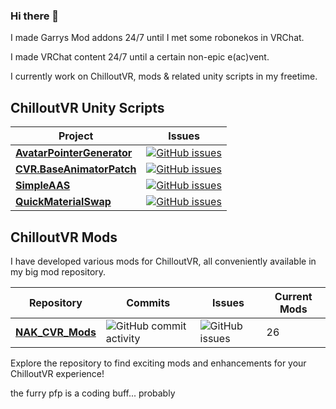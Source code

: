 ### Hi there 👋

I made Garrys Mod addons 24/7 until I met some robonekos in VRChat.

I made VRChat content 24/7 until a certain non-epic e(ac)vent.

I currently work on ChilloutVR, mods & related unity scripts in my freetime.

## ChilloutVR Unity Scripts

| Project | Issues |
|-------------|-------------------|
| [**AvatarPointerGenerator**](https://github.com/NotAKidOnSteam/AvatarPointerGenerator/) | [![GitHub issues](https://img.shields.io/github/issues/NotAKidOnSteam/AvatarPointerGenerator?color=green&logo=github&style=flat)](https://github.com/NotAKidOnSteam/AvatarPointerGenerator/issues) |
| [**CVR.BaseAnimatorPatch**](https://github.com/NotAKidOnSteam/CVR.BaseAnimatorPatch/) | [![GitHub issues](https://img.shields.io/github/issues/NotAKidOnSteam/CVR.BaseAnimatorPatch?color=green&logo=github&style=flat)](https://github.com/NotAKidOnSteam/CVR.BaseAnimatorPatch/issues) |
| [**SimpleAAS**](https://github.com/NotAKidOnSteam/SimpleAAS/) | [![GitHub issues](https://img.shields.io/github/issues/NotAKidOnSteam/SimpleAAS?color=green&logo=github&style=flat)](https://github.com/NotAKidOnSteam/SimpleAAS/issues) |
| [**QuickMaterialSwap**](https://github.com/NotAKidOnSteam/QuickMaterialSwap/) | [![GitHub issues](https://img.shields.io/github/issues/NotAKidOnSteam/QuickMaterialSwap?color=green&logo=github&style=flat)](https://github.com/NotAKidOnSteam/QuickMaterialSwap/issues) |

## ChilloutVR Mods

I have developed various mods for ChilloutVR, all conveniently available in my big mod repository.

| Repository               | Commits                                                              | Issues                                                           | Current Mods |
|--------------------------|----------------------------------------------------------------------|------------------------------------------------------------------|--------------|
| [**NAK_CVR_Mods**](https://github.com/NotAKidOnSteam/NAK_CVR_Mods/) | ![GitHub commit activity](https://img.shields.io/github/commit-activity/m/NotAKidOnSteam/NAK_CVR_Mods?color=blue&logo=github&style=flat) | ![GitHub issues](https://img.shields.io/github/issues/NotAKidOnSteam/NAK_CVR_Mods?color=red&logo=github&style=flat) | 26           |

Explore the repository to find exciting mods and enhancements for your ChilloutVR experience!



the furry pfp is a coding buff... probably
